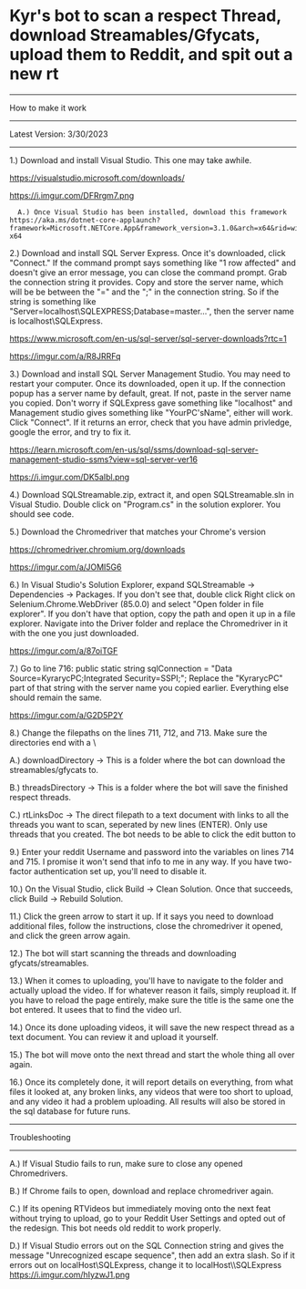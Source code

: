 # Kyr's bot to scan a respect Thread, download Streamables/Gfycats, upload them to Reddit, and spit out a new rt

***
How to make it work
***
Latest Version: 3/30/2023
***

1.) Download and install Visual Studio. This one may take awhile.
  
  https://visualstudio.microsoft.com/downloads/
  
  https://i.imgur.com/DFRrgm7.png
  
      A.) Once Visual Studio has been installed, download this framework https://aka.ms/dotnet-core-applaunch?framework=Microsoft.NETCore.App&framework_version=3.1.0&arch=x64&rid=win10-x64

2.) Download and install SQL Server Express. Once it's downloaded, click "Connect." If the command prompt says something like "1 row affected" and doesn't give an error message, you can close the command prompt. Grab the connection string it provides. Copy and store the server name, which will be be between the "=" and the ";" in the connection string. So if the string is something like "Server=localhost\SQLEXPRESS;Database=master...", then the server name is localhost\SQLExpress.

  https://www.microsoft.com/en-us/sql-server/sql-server-downloads?rtc=1
  
  https://imgur.com/a/R8JRRFq
  
3.) Download and install SQL Server Management Studio. You may need to restart your computer. Once its downloaded, open it up. If the connection popup has a server name by default, great. If not, paste in the server name you copied. Don't worry if SQLExpress gave something like "localhost" and Management studio gives something like "YourPC'sName", either will work. Click "Connect". If it returns an error, check that you have admin privledge, google the error, and try to fix it.

  https://learn.microsoft.com/en-us/sql/ssms/download-sql-server-management-studio-ssms?view=sql-server-ver16

  https://i.imgur.com/DK5aIbl.png

4.) Download SQLStreamable.zip, extract it, and open SQLStreamable.sln in Visual Studio.  Double click on "Program.cs" in the solution explorer. You should see code.

5.) Download the Chromedriver that matches your Chrome's version
  
  https://chromedriver.chromium.org/downloads

  https://imgur.com/a/JOMI5G6

6.) In Visual Studio's Solution Explorer, expand SQLStreamable -> Dependencies -> Packages. If you don't see that, double click Right click on Selenium.Chrome.WebDriver (85.0.0) and select "Open folder in file explorer". If you don't have that option, copy the path and open it up in a file explorer. Navigate into the Driver folder and replace the Chromedriver in it with the one you just downloaded.

  https://imgur.com/a/87oiTGF

7.) Go to line 716: public static string sqlConnection = "Data Source=KyrarycPC;Integrated Security=SSPI;";  Replace the "KyrarycPC" part of that string with the server name you copied earlier. Everything else should remain the same.

  https://imgur.com/a/G2D5P2Y

8.) Change the filepaths on the lines 711, 712, and 713. Make sure the directories end with a \
  
  A.) downloadDirectory -> This is a folder where the bot can download the streamables/gfycats to.
  
  B.) threadsDirectory -> This is a folder where the bot will save the finished respect threads.
  
  C.) rtLinksDoc -> The direct filepath to a text document with links to all the threads you want to scan, seperated by new lines (ENTER). Only use threads that you created. The bot needs to be able to click the edit button to 
  
9.) Enter your reddit Username and password into the variables on lines 714 and 715. I promise it won't send that info to me in any way. If you have two-factor authentication set up, you'll need to disable it.

10.) On the Visual Studio, click Build -> Clean Solution. Once that succeeds, click Build -> Rebuild Solution. 

11.) Click the green arrow to start it up. If it says you need to download additional files, follow the instructions, close the chromedriver it opened, and click the green arrow again.

12.) The bot will start scanning the threads and downloading gfycats/streamables.

13.) When it comes to uploading, you'll have to navigate to the folder and actually upload the video. If for whatever reason it fails, simply reupload it. If you have to reload the page entirely, make sure the title is the same one the bot entered. It usees that to find the video url.

14.) Once its done uploading videos, it will save the new respect thread as a text document. You can review it and upload it yourself.

15.) The bot will move onto the next thread and start the whole thing all over again.

16.) Once its completely done, it will report details on everything, from what files it looked at, any broken links, any videos that were too short to upload, and any video it had a problem uploading. All results will also be stored in the sql database for future runs.

***********

Troubleshooting

************

A.) If Visual Studio fails to run, make sure to close any opened Chromedrivers.

B.) If Chrome fails to open, download and replace chromedriver again.

C.) If its opening RTVideos but immediately moving onto the next feat without trying to upload, go to your Reddit User Settings and opted out of the redesign. This bot needs old reddit to work properly.

D.) If Visual Studio errors out on the SQL Connection string and gives the message "Unrecognized escape sequence", then add an extra slash. So if it errors out on localHost\SQLExpress, change it to localHost\\\\SQLExpress
https://i.imgur.com/hIyzwJ1.png
